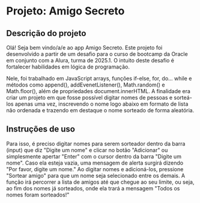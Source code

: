 # Projeto: Amigo Secreto

## Descrição do projeto

Olá! Seja bem vindo/a/e ao app Amigo Secreto. Este projeto foi desenvolvido a partir de um desafio para o curso de bootcamp da Oracle em conjunto com a Alura, turma de 2025.1. O intuito deste desafio é fortalecer habilidades em lógica de programação.

Nele, foi trabalhado em JavaScript arrays, funções if-else, for, do... while e métodos como append(), addEvenetListener(), Math.random() e Math.floor(), além de propriedades document.innerHTML. A finalidade era criar um projeto em que fosse possível digitar nomes de pessoas e sorteá-los apenas uma vez, inscrevendo o nome logo abaixo em formato de lista não ordenada e trazendo em destaque o nome sorteado de forma aleatória.

## Instruções de uso

Para isso, é preciso digitar nomes para serem sorteador dentro da barra (input) que diz "Digite um nome" e clicar no botão "Adicionar" ou simplesmente apertar "Enter" com o cursor dentro da barra "Digite um nome". Caso ela esteja vazia, uma mensagem de alerta surgirá dizendo "Por favor, digite um nome." Ao digitar nomes e adicioná-los, pressione "Sortear amigo" para que um nome seja selecionado entre os demais. A função irá percorrer a lista de amigos até que chegue ao seu limite, ou seja, ao fim dos nomes já sorteados, onde ela trará a mensagem "Todos os nomes foram sorteados!"